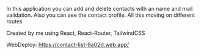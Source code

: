 In this application you can add and delete contacts with an name and mail validation. Also you can see the contact profile.
All this moving on different routes

Created by me using React, React-Router, TailwindCSS

WebDeploy: https://contact-list-9a02d.web.app/
